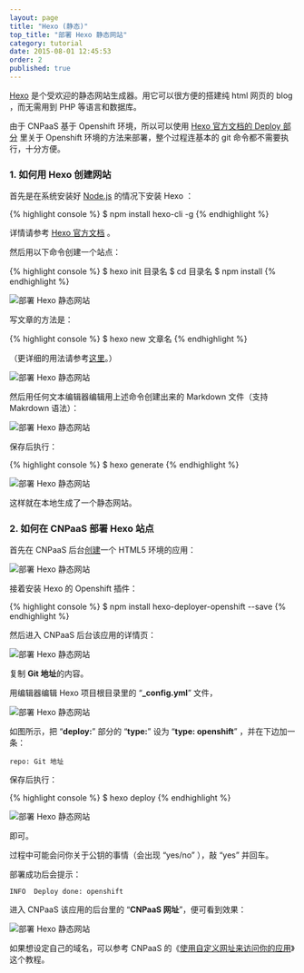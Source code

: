 ```yaml
---
layout: page
title: "Hexo (静态)"
top_title: "部署 Hexo 静态网站"
category: tutorial
date: 2015-08-01 12:45:53
order: 2
published: true
---
```


[Hexo](https://hexo.io) 是个受欢迎的静态网站生成器。用它可以很方便的搭建纯 html 网页的 blog ，而无需用到 PHP 等语言和数据库。

由于 CNPaaS 基于 Openshift 环境，所以可以使用 [Hexo 官方文档的 Deploy 部分](https://hexo.io/docs/deployment.html#OpenShift) 里关于 Openshift 环境的方法来部署，整个过程连基本的 git 命令都不需要执行，十分方便。

### 1. 如何用 Hexo 创建网站

首先是在系统安装好 [Node.js](https://nodejs.org) 的情况下安装 Hexo ：

{% highlight console %}
$ npm install hexo-cli -g
{% endhighlight %}

详情请参考 [Hexo 官方文档](https://hexo.io/docs/) 。

然后用以下命令创建一个站点：

{% highlight console %}
$ hexo init 目录名
$ cd 目录名
$ npm install
{% endhighlight %}

<img class="embeddable" src="{{site.url}}/images/hexo/cnpaas-hexo2.jpg" alt="部署 Hexo 静态网站" title="部署 Hexo 静态网站" />


写文章的方法是：

{% highlight console %}
$ hexo new 文章名
{% endhighlight %}

（更详细的用法请参考[这里](https://hexo.io/docs/writing.html)。）

<img class="embeddable" src="{{site.url}}/images/hexo/cnpaas-hexo3.jpg" alt="部署 Hexo 静态网站" title="部署 Hexo 静态网站" />

然后用任何文本编辑器编辑用上述命令创建出来的 Markdown 文件（支持 Makrdown 语法）：

<img class="embeddable" src="{{site.url}}/images/hexo/cnpaas-hexo4.jpg" alt="部署 Hexo 静态网站" title="部署 Hexo 静态网站" />

保存后执行：

{% highlight console %}
$ hexo generate
{% endhighlight %}

<img class="embeddable" src="{{site.url}}/images/hexo/cnpaas-hexo5.jpg" alt="部署 Hexo 静态网站" title="部署 Hexo 静态网站" />

这样就在本地生成了一个静态网站。

### 2. 如何在 CNPaaS 部署 Hexo 站点

首先在 CNPaaS 后台[创建]一个 HTML5 环境的应用：

<img class="embeddable" src="{{site.url}}/images/hexo/cnpaas-hexo1.jpg" alt="部署 Hexo 静态网站" title="部署 Hexo 静态网站" />

接着安装 Hexo 的 Openshift 插件：

{% highlight console %}
$ npm install hexo-deployer-openshift --save
{% endhighlight %}

然后进入 CNPaaS 后台该应用的详情页：

<img class="embeddable" src="{{site.url}}/images/hexo/cnpaas-hexo6.jpg" alt="部署 Hexo 静态网站" title="部署 Hexo 静态网站" />

复制 **Git 地址**的内容。

用编辑器编辑 Hexo 项目根目录里的 “**_config.yml**” 文件，

<img class="embeddable" src="{{site.url}}/images/hexo/cnpaas-hexo7.jpg" alt="部署 Hexo 静态网站" title="部署 Hexo 静态网站" />

如图所示，把 “**deploy:**” 部分的 “**type:**” 设为 “**type: openshift**” ，并在下边加一条：

`repo: Git 地址`

保存后执行：

{% highlight console %}
$ hexo deploy
{% endhighlight %}

<img class="embeddable" src="{{site.url}}/images/hexo/cnpaas-hexo8.jpg" alt="部署 Hexo 静态网站" title="部署 Hexo 静态网站" />

即可。

过程中可能会问你关于公钥的事情（会出现 “yes/no” ），敲 “yes” 并回车。

部署成功后会提示：

`INFO  Deploy done: openshift`

进入 CNPaaS 该应用的后台里的 “**CNPaaS 网址**”，便可看到效果：

<img class="embeddable" src="{{site.url}}/images/hexo/cnpaas-hexo9.jpg" alt="部署 Hexo 静态网站" title="部署 Hexo 静态网站" />

如果想设定自己的域名，可以参考 CNPaaS 的《[使用自定义网址来访问你的应用](http://doc.cnpaas.io/usage/custom-domains.html)》这个教程。

[创建]:http://dashboard.cnpaas.io/a


